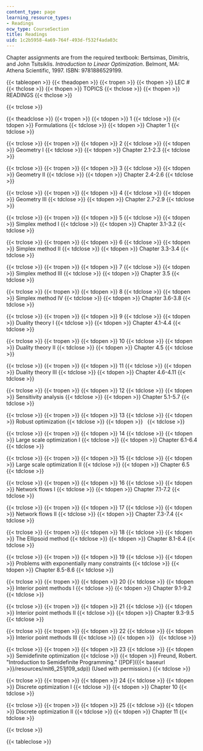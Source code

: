 ```yaml
---
content_type: page
learning_resource_types:
- Readings
ocw_type: CourseSection
title: Readings
uid: 1c2b5958-4a69-764f-493d-f532f4ada03c
---
```


Chapter assignments are from the required textbook: Bertsimas, Dimitris, and John Tsitsiklis. _Introduction to Linear Optimization_. Belmont, MA: Athena Scientific, 1997. ISBN: 9781886529199.

{{< tableopen >}}
{{< theadopen >}}
{{< tropen >}}
{{< thopen >}}
LEC #
{{< thclose >}}
{{< thopen >}}
TOPICS
{{< thclose >}}
{{< thopen >}}
READINGS
{{< thclose >}}

{{< trclose >}}

{{< theadclose >}}
{{< tropen >}}
{{< tdopen >}}
1
{{< tdclose >}}
{{< tdopen >}}
Formulations
{{< tdclose >}}
{{< tdopen >}}
Chapter 1
{{< tdclose >}}

{{< trclose >}}
{{< tropen >}}
{{< tdopen >}}
2
{{< tdclose >}}
{{< tdopen >}}
Geometry I
{{< tdclose >}}
{{< tdopen >}}
Chapter 2.1-2.3
{{< tdclose >}}

{{< trclose >}}
{{< tropen >}}
{{< tdopen >}}
3
{{< tdclose >}}
{{< tdopen >}}
Geometry II
{{< tdclose >}}
{{< tdopen >}}
Chapter 2.4-2.6
{{< tdclose >}}

{{< trclose >}}
{{< tropen >}}
{{< tdopen >}}
4
{{< tdclose >}}
{{< tdopen >}}
Geometry III
{{< tdclose >}}
{{< tdopen >}}
Chapter 2.7-2.9
{{< tdclose >}}

{{< trclose >}}
{{< tropen >}}
{{< tdopen >}}
5
{{< tdclose >}}
{{< tdopen >}}
Simplex method I
{{< tdclose >}}
{{< tdopen >}}
Chapter 3.1-3.2
{{< tdclose >}}

{{< trclose >}}
{{< tropen >}}
{{< tdopen >}}
6
{{< tdclose >}}
{{< tdopen >}}
Simplex method II
{{< tdclose >}}
{{< tdopen >}}
Chapter 3.3-3.4
{{< tdclose >}}

{{< trclose >}}
{{< tropen >}}
{{< tdopen >}}
7
{{< tdclose >}}
{{< tdopen >}}
Simplex method III
{{< tdclose >}}
{{< tdopen >}}
Chapter 3.5
{{< tdclose >}}

{{< trclose >}}
{{< tropen >}}
{{< tdopen >}}
8
{{< tdclose >}}
{{< tdopen >}}
Simplex method IV
{{< tdclose >}}
{{< tdopen >}}
Chapter 3.6-3.8
{{< tdclose >}}

{{< trclose >}}
{{< tropen >}}
{{< tdopen >}}
9
{{< tdclose >}}
{{< tdopen >}}
Duality theory I
{{< tdclose >}}
{{< tdopen >}}
Chapter 4.1-4.4
{{< tdclose >}}

{{< trclose >}}
{{< tropen >}}
{{< tdopen >}}
10
{{< tdclose >}}
{{< tdopen >}}
Duality theory II
{{< tdclose >}}
{{< tdopen >}}
Chapter 4.5
{{< tdclose >}}

{{< trclose >}}
{{< tropen >}}
{{< tdopen >}}
11
{{< tdclose >}}
{{< tdopen >}}
Duality theory III
{{< tdclose >}}
{{< tdopen >}}
Chapter 4.6-4.11
{{< tdclose >}}

{{< trclose >}}
{{< tropen >}}
{{< tdopen >}}
12
{{< tdclose >}}
{{< tdopen >}}
Sensitivity analysis
{{< tdclose >}}
{{< tdopen >}}
Chapter 5.1-5.7
{{< tdclose >}}

{{< trclose >}}
{{< tropen >}}
{{< tdopen >}}
13
{{< tdclose >}}
{{< tdopen >}}
Robust optimization
{{< tdclose >}}
{{< tdopen >}}
 
{{< tdclose >}}

{{< trclose >}}
{{< tropen >}}
{{< tdopen >}}
14
{{< tdclose >}}
{{< tdopen >}}
Large scale optimization I
{{< tdclose >}}
{{< tdopen >}}
Chapter 6.1-6.4
{{< tdclose >}}

{{< trclose >}}
{{< tropen >}}
{{< tdopen >}}
15
{{< tdclose >}}
{{< tdopen >}}
Large scale optimization II
{{< tdclose >}}
{{< tdopen >}}
Chapter 6.5
{{< tdclose >}}

{{< trclose >}}
{{< tropen >}}
{{< tdopen >}}
16
{{< tdclose >}}
{{< tdopen >}}
Network flows I
{{< tdclose >}}
{{< tdopen >}}
Chapter 7.1-7.2
{{< tdclose >}}

{{< trclose >}}
{{< tropen >}}
{{< tdopen >}}
17
{{< tdclose >}}
{{< tdopen >}}
Network flows II
{{< tdclose >}}
{{< tdopen >}}
Chapter 7.3-7.4
{{< tdclose >}}

{{< trclose >}}
{{< tropen >}}
{{< tdopen >}}
18
{{< tdclose >}}
{{< tdopen >}}
The Ellipsoid method
{{< tdclose >}}
{{< tdopen >}}
Chapter 8.1-8.4
{{< tdclose >}}

{{< trclose >}}
{{< tropen >}}
{{< tdopen >}}
19
{{< tdclose >}}
{{< tdopen >}}
Problems with exponentially many constraints
{{< tdclose >}}
{{< tdopen >}}
Chapter 8.5-8.6
{{< tdclose >}}

{{< trclose >}}
{{< tropen >}}
{{< tdopen >}}
20
{{< tdclose >}}
{{< tdopen >}}
Interior point methods I
{{< tdclose >}}
{{< tdopen >}}
Chapter 9.1-9.2
{{< tdclose >}}

{{< trclose >}}
{{< tropen >}}
{{< tdopen >}}
21
{{< tdclose >}}
{{< tdopen >}}
Interior point methods II
{{< tdclose >}}
{{< tdopen >}}
Chapter 9.3-9.5
{{< tdclose >}}

{{< trclose >}}
{{< tropen >}}
{{< tdopen >}}
22
{{< tdclose >}}
{{< tdopen >}}
Interior point methods III
{{< tdclose >}}
{{< tdopen >}}
 
{{< tdclose >}}

{{< trclose >}}
{{< tropen >}}
{{< tdopen >}}
23
{{< tdclose >}}
{{< tdopen >}}
Semidefinite optimization
{{< tdclose >}}
{{< tdopen >}}
Freund, Robert. "Introduction to Semidefinite Programming." ([PDF]({{< baseurl >}}/resources/mit6_251jf09_sdp)) (Used with permission.)
{{< tdclose >}}

{{< trclose >}}
{{< tropen >}}
{{< tdopen >}}
24
{{< tdclose >}}
{{< tdopen >}}
Discrete optimization I
{{< tdclose >}}
{{< tdopen >}}
Chapter 10
{{< tdclose >}}

{{< trclose >}}
{{< tropen >}}
{{< tdopen >}}
25
{{< tdclose >}}
{{< tdopen >}}
Discrete optimization II
{{< tdclose >}}
{{< tdopen >}}
Chapter 11
{{< tdclose >}}

{{< trclose >}}

{{< tableclose >}}